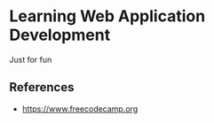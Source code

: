 # Learning Web Application Development

Just for fun

## References

- https://www.freecodecamp.org
